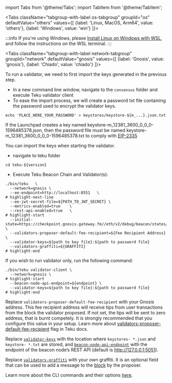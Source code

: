 import Tabs from '@theme/Tabs';
import TabItem from '@theme/TabItem';


<Tabs className="tabgroup-with-label os-tabgroup" groupId="os" defaultValue="others" values={[
    {label: 'Linux, MacOS, Arm64', value: 'others'},
    {label: 'Windows', value: 'win'}
]}>
<TabItem value="win">

:::info
If you're using Windows, please [Install Linux on Windows with WSL](https://learn.microsoft.com/en-us/windows/wsl/install), and follow the instructions on the WSL terminal.
:::

</TabItem>
<TabItem value="others"></TabItem>
</Tabs>

<Tabs className="tabgroup-with-label network-tabgroup" groupId="network" defaultValue="gnosis" values={[
    {label: 'Gnosis', value: 'gnosis'},
    {label: 'Chiado', value: 'chiado'}
]}>
<TabItem value="gnosis">

To run a validator, we need to first import the keys generated in the previous step.

* In a new command line window, navigate to the `consensus` folder and execute Teku validator client
* To ease the import process, we will create a password txt file containing the password used to encrypt the validator keys.



```shell   
echo 'PLACE_HERE_YOUR_PASSWORD' > keystores/keystore-${m_...}.json.txt
```

If the Launchpad creates a key named keystore-m_12381_3600_0_0_0-1596485378.json, then the password file must be named keystore-m_12381_3600_0_0_0-1596485378.txt to comply with [EIP-2335](https://docs.teku.consensys.net/en/latest/HowTo/Get-Started/Connect/Connect-To-Mainnet/#create-a-password-file-for-each-validator-key)

You can import the keys when starting the validator.

* navigate to teku folder

```shell
cd teku-${version}
```

* Execute Teku Beacon Chain and Validator(s):

```shell
./bin/teku   \
  --network=gnosis \
  --ee-endpoint=http://localhost:8551   \
# highlight-next-line
  --ee-jwt-secret-file=${PATH_TO_JWT_SECRET} \
  --metrics-enabled=true    \
  --rest-api-enabled=true   \
# highlight-start
  --initial-state=https://checkpoint.gnosis.gateway.fm//eth/v2/debug/beacon/states/finalized \
  --validators-proposer-default-fee-recipient=${Fee Recipient Address}  \
  --validator-keys=${path to key file}:${path to password file}
  --validators-graffiti=${GRAFFITI}
# highlight-end
```
    
If you wish to run validator only, run the following command:

```shell
./bin/teku validator-client \
  --network=gnosis \
# highlight-start
  --beacon-node-api-endpoint=${endpoint} \
  --validator-keys=${path to key file}:${path to password file}
# highlight-end
```

Replace `validators-proposer-default-fee-recipient` with your Gnosis address. This fee recipient address will receive tips from user transactions from the block the validator proposed. If not set, the tips will be sent to zero address, that is burnt competely. It is strongly recommended that you configure this value in your setup.
Learn more about [validators-proposer-default-fee-recipient](https://docs.teku.consensys.net/Reference/CLI/CLI-Syntax#validators-proposer-default-fee-recipient) flag in Teku docs.

Replace [`validator-keys`](https://docs.teku.consensys.net/Reference/CLI/CLI-Syntax#validator-keys) with the location where `keystores- *.json` and `keystore- *.txt` are stored, and [`beacon-node-api-endpoint`](https://docs.teku.consensys.net/Reference/CLI/Subcommands/Validator-Client#beacon-node-api-endpoint-beacon-node-api-endpoints) with the endpoint of the beacon node’s REST API (default is http://127.0.0.1:5051). 

Replace [`validators-graffiti`](https://docs.teku.consensys.net/Reference/CLI/CLI-Syntax#validators-graffiti) with your own graffiti.  It is an optional field that can be used to add a message to the [block](https://ethereum.org/en/developers/docs/blocks/) by the proposer.


Learn more about the CLI commands and their options [here](https://docs.teku.consensys.net/en/latest/Reference/CLI/CLI-Syntax/).





</TabItem>
<TabItem value="chiado">
    <div data-comment="TODO: document chiado validation process"></div>
</TabItem>
       
</Tabs>

